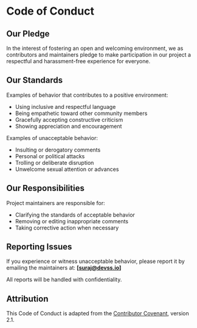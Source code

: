 # Code of Conduct

## Our Pledge

In the interest of fostering an open and welcoming environment, we as contributors and maintainers pledge to make participation in our project a respectful and harassment-free experience for everyone.

## Our Standards

Examples of behavior that contributes to a positive environment:

- Using inclusive and respectful language
- Being empathetic toward other community members
- Gracefully accepting constructive criticism
- Showing appreciation and encouragement

Examples of unacceptable behavior:

- Insulting or derogatory comments
- Personal or political attacks
- Trolling or deliberate disruption
- Unwelcome sexual attention or advances

## Our Responsibilities

Project maintainers are responsible for:

- Clarifying the standards of acceptable behavior
- Removing or editing inappropriate comments
- Taking corrective action when necessary

## Reporting Issues

If you experience or witness unacceptable behavior, please report it by emailing the maintainers at: **[suraj@devss.io]**

All reports will be handled with confidentiality.

## Attribution

This Code of Conduct is adapted from the [Contributor Covenant](https://www.contributor-covenant.org), version 2.1.
